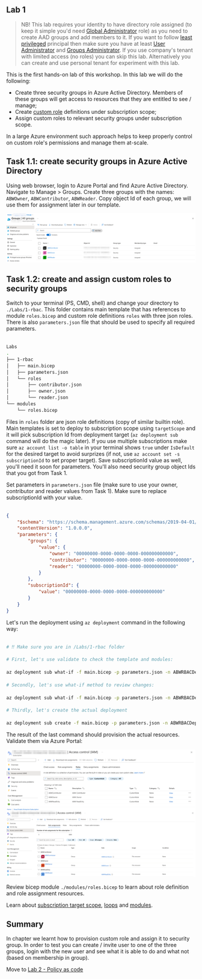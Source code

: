 ## Lab 1

> NB! This lab requires your identity to have directory role assigned (to keep it simple you'd need [Global Administrator](https://learn.microsoft.com/en-us/azure/active-directory/roles/permissions-reference#global-administrator) role) as you need to create AAD groups and add members to it. If you want to follow [least privileged](https://learn.microsoft.com/en-us/azure/active-directory/roles/delegate-by-task) principal then make sure you have at least [User Administrator](https://learn.microsoft.com/en-us/azure/active-directory/roles/permissions-reference#user-administrator) and [Groups Administrator](https://learn.microsoft.com/en-us/azure/active-directory/roles/permissions-reference#groups-administrator). If you use company's tenant with limited access (no roles) you can skip this lab. Alternatively you can create and use personal tenant for experiment with this lab.

This is the first hands-on lab of this workshop. In this lab we will do the following: 

* Create three security groups in Azure Active Directory. Members of these groups will get access to resources that they are entitled to see / manage;
* Create [custom role](https://learn.microsoft.com/en-us/azure/role-based-access-control/custom-roles) definitions under subscription scope;
* Assign custom roles to relevant security groups under subscription scope.

In a large Azure environment such approach helps to keep properly control on custom role's permissions and manage them at-scale.

## Task 1.1: create security groups in Azure Active Directory

Using web browser, login to Azure Portal and find Azure Active Directory. Navigate to Manage > Groups. Create three groups with the names: `ABWOwner`, `ABWContributor`, `ABWReader`. Copy object Id of each group, we will use them for assignment later in our template.

![Azure AD groups objectId](../.attachments/aad-groups-objectid.png)

## Task 1.2: create and assign custom roles to security groups

Switch to your terminal (PS, CMD, shell) and change your directory to `./Labs/1-rbac`. This folder contains main template that has references to module `roles.bicep` and custom role definitions `roles` with three json roles. There is also `parameters.json` file that should be used to specify all required parameters.

```bash

Labs
.
├── 1-rbac
│   ├── main.bicep
│   ├── parameters.json
│   └── roles
│       ├── contributor.json
│       ├── owner.json
│       └── reader.json
└── modules
    └── roles.bicep

```

Files in `roles` folder are json role definitions (copy of similar builtin role). Main templates is set to deploy to subscription scope using `targetScope` and it will pick subscription Id from deployment target (`az deployment sub` command will do the magic later). If you use multiple subscriptions make sure `az account list -o table` in your terminal shows `true` under `IsDefault` for the desired target to avoid surprizes (if not, use `az account set -s subscriptionId` to set proper target). Save subscriptionId value as well, you'll need it soon for parameters. You'll also need security group object Ids that you got from Task 1.

Set parameters in `parameters.json` file (make sure to use your owner, contributor and reader values from Task 1). Make sure to replace subscriptionId with your value. 

```json

{
    "$schema": "https://schema.management.azure.com/schemas/2019-04-01/deploymentParameters.json#",
    "contentVersion": "1.0.0.0",
    "parameters": {
        "groups": {
            "value": {
                "owner": "00000000-0000-0000-0000-000000000000",
                "contributor": "00000000-0000-0000-0000-000000000000",
                "reader": "00000000-0000-0000-0000-000000000000"
            }
        },
        "subscriptionId": {
            "value": "00000000-0000-0000-0000-000000000000"
        }
    }
}

```

Let's run the deployment using `az deployment` command in the following way:

```bash

# ‼️ Make sure you are in /Labs/1-rbac folder

# First, let's use validate to check the template and modules:

az deployment sub what-if -f main.bicep -p parameters.json -n ABWRBACDeployment

# Secondly, let's use what-if method to review changes: 

az deployment sub what-if -f main.bicep -p parameters.json -n ABWRBACDeployment

# Thirdly, let's create the actual deployment

az deployment sub create -f main.bicep -p parameters.json -n ABWRBACDeployment


```

The result of the last command should provision the actual resources. Validate them via Azure Portal:

![RBAC - IAM roles](../.attachments/rbac-iam-roles.png)
![RBAC - IAM role assignments](../.attachments/rbac-iam-role-assignment.png)

Review bicep module `./modules/roles.bicep` to learn about role definition and role assignment resources. 

Learn about [subscription target scope](https://learn.microsoft.com/en-us/azure/azure-resource-manager/bicep/deploy-to-subscription?tabs=azure-cli), [loops](https://learn.microsoft.com/en-us/azure/azure-resource-manager/bicep/loops) and [modules](https://learn.microsoft.com/en-us/azure/azure-resource-manager/bicep/modules).

## Summary

In chapter we learnt how to provision custom role and assign it to security group. In order to test you can create / invite user to one of the three groups, login with the new user and see what it is able to do and what not (based on membership in group).

Move to [Lab 2 - Policy as code](2-Policy-as-code.md)